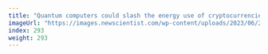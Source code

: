 ```yaml
---
title: "Quantum computers could slash the energy use of cryptocurrencies"
imageUrl: "https://images.newscientist.com/wp-content/uploads/2023/06/20165800/SEI_160867357.jpg?width=788"
index: 293
weight: 293
---
```

